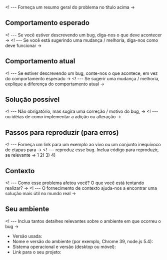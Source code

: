 <! --- Forneça um resumo geral do problema no título acima ->

## Comportamento esperado
<! --- Se você estiver descrevendo um bug, diga-nos o que deve acontecer ->
<! --- Se você está sugerindo uma mudança / melhoria, diga-nos como deve funcionar ->

## Comportamento atual
<! --- Se estiver descrevendo um bug, conte-nos o que acontece, em vez do comportamento esperado ->
<! --- Se sugerir uma mudança / melhoria, explique a diferença do comportamento atual ->

## Solução possível
<! --- Não obrigatório, mas sugira uma correção / motivo do bug, ->
<! --- ou idéias de como implementar a adição ou alteração ->

## Passos para reproduzir (para erros)
<! --- Forneça um link para um exemplo ao vivo ou um conjunto inequívoco de etapas para ->
<! --- reproduz esse bug. Inclua código para reproduzir, se relevante ->
1
2)
3)
4)

## Contexto
<! --- Como esse problema afetou você? O que você está tentando realizar? ->
<! --- O fornecimento de contexto ajuda-nos a encontrar uma solução mais útil no mundo real ->

## Seu ambiente
<! --- Inclua tantos detalhes relevantes sobre o ambiente em que ocorreu o bug ->
* Versão usada:
* Nome e versão do ambiente (por exemplo, Chrome 39, node.js 5.4):
* Sistema operacional e versão (desktop ou móvel):
* Link para o seu projeto:

